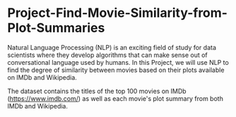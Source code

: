 # Project-Find-Movie-Similarity-from-Plot-Summaries

Natural Language Processing (NLP) is an exciting field of study for data scientists where they develop algorithms that can make sense out of conversational language used by humans. In this Project, we will use NLP to find the degree of similarity between movies based on their plots available on IMDb and Wikipedia.

The dataset contains the titles of the top 100 movies on IMDb (https://www.imdb.com/) as well as each movie's plot summary from both IMDb and Wikipedia.

